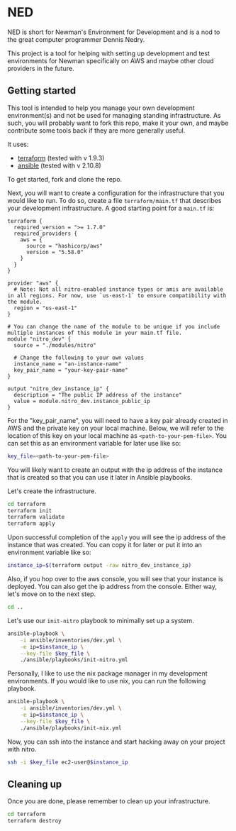 # NED

NED is short for Newman's Environment for Development and is a nod to the
great computer programmer Dennis Nedry.

This project is a tool for helping with setting up development and test
environments for Newman specifically on AWS and maybe other cloud providers
in the future.

## Getting started

This tool is intended to help you manage your own development environment(s)
and not be used for managing standing infrastructure.  As such, you will
probably want to fork this repo, make it your own, and maybe contribute some
tools back if they are more generally useful.

It uses:
- [terraform](https://www.terraform.io/) (tested with v 1.9.3)
- [ansible](https://www.ansible.com/) (tested with v 2.10.8)

To get started, fork and clone the repo.

Next, you will want to create a configuration for the infrastructure that
you would like to run.  To do so, create a file `terraform/main.tf` that
describes your development infrastructure.  A good starting point
for a `main.tf` is:

```hcl
terraform {
  required_version = ">= 1.7.0"
  required_providers {
    aws = {
      source = "hashicorp/aws"
      version = "5.58.0"
    }
  }
}

provider "aws" {
  # Note: Not all nitro-enabled instance types or amis are available in all regions. For now, use `us-east-1` to ensure compatibility with the module.
  region = "us-east-1"
}

# You can change the name of the module to be unique if you include multiple instances of this module in your main.tf file.
module "nitro_dev" {
  source = "./modules/nitro"

  # Change the following to your own values
  instance_name = "an-instance-name"
  key_pair_name = "your-key-pair-name"
}

output "nitro_dev_instance_ip" {
  description = "The public IP address of the instance"
  value = module.nitro_dev.instance_public_ip
}
```

For the "key_pair_name", you will need to have a key pair already created in
AWS and the private key on your local machine.  Below, we will refer to the
location of this key on your local machine as `<path-to-your-pem-file>`. You
can set this as an environment variable for later use like so:

```bash
key_file=<path-to-your-pem-file>
```

You will likely want to create an output with the ip address of the
instance that is created so that you can use it later in Ansible playbooks.

Let's create the infrastructure.

```bash
cd terraform
terraform init
terraform validate
terraform apply
```

Upon successful completion of the `apply` you will see the ip address of the
instance that was created. You can copy it for later or put it into an
environment variable like so:

```bash
instance_ip=$(terraform output -raw nitro_dev_instance_ip)
```

Also, if you hop over to the aws console, you will see that your instance is
deployed. You can also get the ip address from the console. Either way, let's
move on to the next step.

```bash
cd ..
```

Let's use our `init-nitro` playbook to minimally set up a system.

```bash
ansible-playbook \
    -i ansible/inventories/dev.yml \
    -e ip=$instance_ip \
    --key-file $key_file \
    ./ansible/playbooks/init-nitro.yml
```

Personally, I like to use the nix package manager in my development
environments.  If you would like to use nix, you can run the following playbook.

```bash
ansible-playbook \
    -i ansible/inventories/dev.yml \
    -e ip=$instance_ip \
    --key-file $key_file \
    ./ansible/playbooks/init-nix.yml
```

Now, you can ssh into the instance and start hacking away on your project
with nitro.

```bash
ssh -i $key_file ec2-user@$instance_ip
```

## Cleaning up

Once you are done, please remember to clean up your infrastructure.

```bash
cd terraform
terraform destroy
```
